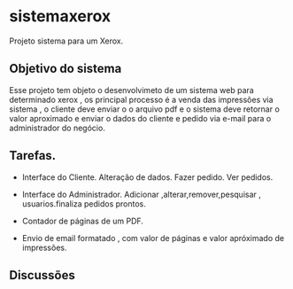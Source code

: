 # sistemaxerox
Projeto sistema para um Xerox.

## Objetivo do sistema
  Esse projeto tem objeto o desenvolvimeto de um sistema web para determinado xerox , os principal processo é a venda das impressões via sistema , o cliente deve enviar o o arquivo pdf e o sistema deve retornar o valor aproximado e enviar o dados do cliente e pedido via e-mail para o administrador do negócio.

## Tarefas. 
- Interface do Cliente.
 Alteração de dados.
 Fazer pedido.
 Ver pedidos.
  
- Interface do Administrador.
 Adicionar ,alterar,remover,pesquisar , usuarios.finaliza pedidos prontos.
 
- Contador de páginas de um PDF.
- Envio de email formatado , com valor de páginas e valor apróximado de impressões.

## Discussões
